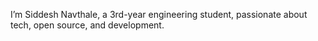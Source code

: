 I’m Siddesh Navthale, a 3rd-year engineering student, passionate about tech, open source, and development.
